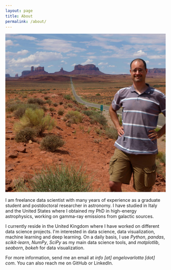 ```yaml
---
layout: page
title: About
permalink: /about/
---
```


![Monument Valley](/assets/about/monument-valley.jpg)

I am freelance data scientist with many years of experience as a graduate student and postdoctoral researcher in astronomy. I have studied in Italy and the United States where I obtained my PhD in high-energy astrophysics, working on gamma-ray emissions from galactic sources.

I currently reside in the United Kingdom where I have worked on different data science projects. I'm interested in data science, data visualization, machine learning and deep learning. On a daily basis, I use _Python_, _pandas_, _scikit-learn_, _NumPy_, _SciPy_ as my main data science tools, and  _matplotlib_, _seaborn_, _bokeh_ for data visualization. 

For more information, send me an email at _info [at] angelovarlotta [dot] com_. You can also reach me on GitHub or LinkedIn.
 